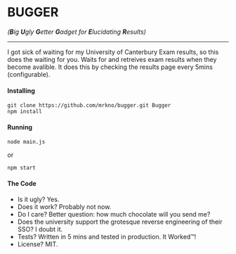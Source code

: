 # BUGGER
<i>(**B**ig **U**gly **G**etter **G**adget for **E**lucidating **R**esults)</i>

------------------------
I got sick of waiting for my University of Canterbury Exam results, so this does the waiting for you. Waits for and retreives exam results when they become avalible. It does this by checking the results page every 5mins (configurable).

#### Installing
```shell
git clone https://github.com/mrkno/bugger.git Bugger
npm install
```

#### Running
```shell
node main.js
```
or
```shell
npm start
```

#### The Code
- Is it ugly? Yes.
- Does it work? Probably not now.
- Do I care? Better question: how much chocolate will you send me?
- Does the university support the grotesque reverse engineering of their SSO? I doubt it.
- Tests? Written in 5 mins and tested in production. It Worked™!
- License? MIT.
